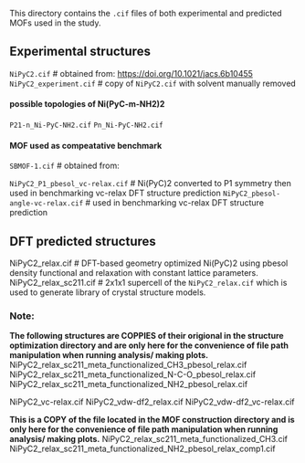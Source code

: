 This directory contains the `.cif` files of both experimental and predicted MOFs used in the study.

## Experimental structures
`NiPyC2.cif` # obtained from: https://doi.org/10.1021/jacs.6b10455
`NiPyC2_experiment.cif` # copy of `NiPyC2.cif` with solvent manually removed

#### possible topologies of Ni(PyC-m-NH2)2 
`P21-n_Ni-PyC-NH2.cif` 
`Pn_Ni-PyC-NH2.cif`

#### MOF used as compeatative benchmark 
`SBMOF-1.cif` # obtained from: 

`NiPyC2_P1_pbesol_vc-relax.cif`    # Ni(PyC)2 converted to P1 symmetry then used in benchmarking vc-relax DFT structure prediction
`NiPyC2_pbesol-angle-vc-relax.cif` # used in benchmarking vc-relax DFT structure prediction

## DFT predicted structures
NiPyC2_relax.cif       # DFT-based geometry optimized Ni(PyC)2 using pbesol density functional and relaxation with constant lattice parameters.
NiPyC2_relax_sc211.cif # 2x1x1 supercell of the `NiPyC2_relax.cif` which is used to generate library of crystal structure models.

### Note:
**The following structures are COPPIES of their origional in the structure optimization directory and are only here for the convenience of file path manipulation when running analysis/ making plots.**
NiPyC2_relax_sc211_meta_functionalized_CH3_pbesol_relax.cif
NiPyC2_relax_sc211_meta_functionalized_N-C-O_pbesol_relax.cif
NiPyC2_relax_sc211_meta_functionalized_NH2_pbesol_relax.cif

NiPyC2_vc-relax.cif
NiPyC2_vdw-df2_relax.cif
NiPyC2_vdw-df2_vc-relax.cif

**This is a COPY of the file located in the MOF construction directory and is only here for the convenience of file path manipulation when running analysis/ making plots.**
NiPyC2_relax_sc211_meta_functionalized_CH3.cif
NiPyC2_relax_sc211_meta_functionalized_NH2_pbesol_relax_comp1.cif

